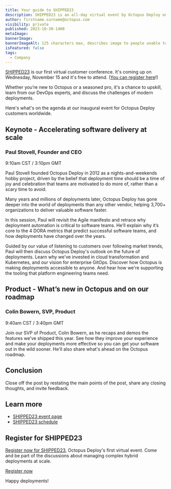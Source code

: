```yaml
---
title: Your guide to SHIPPED23
description: SHIPPED23 is an all-day virtual event by Octopus Deploy on November 15, 2023. Join us for discussions about managing complex hybrid deployments at scale.
author: firstname.surname@octopus.com
visibility: private
published: 2023-10-30-1400
metaImage: 
bannerImage: 
bannerImageAlt: 125 characters max, describes image to people unable to see it.
isFeatured: false
tags: 
  - Company
---
```


[SHIPPED23](https://octopus.com/shipped) is our first virtual customer conference. It's coming up on Wednesday, November 15 and it's free to attend. ([You can register here](https://streamyard.com/watch/jpEyzQR8W7qr)!)

Whether you’re new to Octopus or a seasoned pro, it's a chance to upskill, learn from our DevOps experts, and discuss the challenges of modern deployments. 

Here's what's on the agenda at our inaugural event for Octopus Deploy customers worldwide. 

## Keynote - Accelerating software delivery at scale

### Paul Stovell, Founder and CEO 
9:10am CST / 3:10pm GMT

Paul Stovell founded Octopus Deploy in 2012 as a nights-and-weekends hobby project, driven by the belief that deployment time should be a time of joy and celebration that teams are motivated to do more of, rather than a scary time to avoid.

Many years and millions of deployments later, Octopus Deploy has gone deeper into the world of deployments than any other vendor, helping 3,700+ organizations to deliver valuable software faster.

In this session, Paul will revisit the Agile manifesto and retrace why deployment automation is critical to software teams. He’ll explain why it’s core to the 4 DORA metrics that predict successful software teams, and how deployments have changed over the years.

Guided by our value of listening to customers over following market trends, Paul will then discuss Octopus Deploy's outlook on the future of deployments. Learn why we've invested in cloud transformation and Kubernetes, and our vision for enterprise GitOps. Discover how Octopus is making deployments accessible to anyone. And hear how we're supporting the tooling that platform engineering teams need.

## Product - What’s new in Octopus and on our roadmap

### Colin Bowern, SVP, Product 
9:40am CST / 3:40pm GMT

Join our SVP of Product, Colin Bowern, as he recaps and demos the features we’ve shipped this year. See how they improve your experience and make your deployments more effective so you can get your software out in the wild sooner. He'll also share what's ahead on the Octopus roadmap.


## Conclusion

Close off the post by restating the main points of the post, share any closing thoughts, and invite feedback.

## Learn more

- [SHIPPED23 event page](https://octopus.com/shipped)
- [SHIPPED23 schedule](https://octopus.com/shipped/schedule)

## Register for SHIPPED23 

[Register now for SHIPPED23](https://streamyard.com/watch/jpEyzQR8W7qr), Octopus Deploy's first virtual event. Come and be part of the discussions about managing complex hybrid deployments at scale.

<span><a class="btn btn-success" href="https://streamyard.com/watch/jpEyzQR8W7qr">Register now</a></span>

Happy deployments!